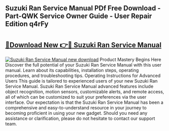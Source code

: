 ## Suzuki Ran Service Manual PDf Free Download - Part-QWK Service Owner Guide - User Repair Edition q4rFy

# <h2><a href="http://bc82970.oget.top/?id=Suzuki+Ran+Service+Manual">🔗Download New 👉🔴 Suzuki Ran Service Manual</a></h2>

[![Suzuki Ran Service Manual new download](https://i.imgur.com/5g1atiW.png)](http://bc82970.oget.top/?id=Suzuki+Ran+Service+Manual)
Product Mastery Begins Here Discover the full potential of your Suzuki Ran Service Manual with this user manual. Learn about its capabilities, installation steps, operating procedures, and troubleshooting tips. Operating Instructions for Advanced Users This guide is tailored to experienced users of your new Suzuki Ran Service Manual. Suzuki Ran Service Manual advanced features include object recognition, motion sensors, customizable alerts, and remote access, all of which can be customized to suit your preferences via the user interface. Our expectation is that the Suzuki Ran Service Manual has been a comprehensive and easy-to-understand resource in your journey to becoming proficient in using your new gadget. Should you need any assistance or clarification, please do not hesitate to contact our support team.
